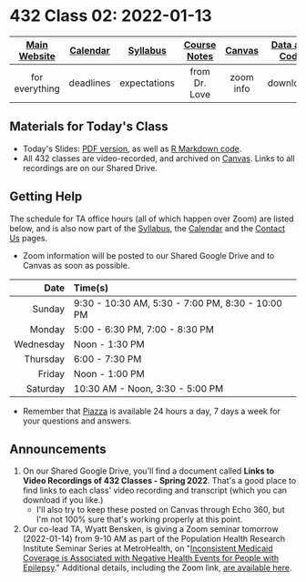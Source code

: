 # 432 Class 02: 2022-01-13

[Main Website](https://thomaselove.github.io/432/) | [Calendar](https://thomaselove.github.io/432/calendar.html) | [Syllabus](https://thomaselove.github.io/432-2022-syllabus/) | [Course Notes](https://thomaselove.github.io/432-notes/) | [Canvas](https://canvas.case.edu) | [Data and Code](https://github.com/THOMASELOVE/432-data) | [Sources](https://github.com/THOMASELOVE/432-2022/tree/main/references) | [Contact Us](https://thomaselove.github.io/432/contact.html)
:-----------: | :--------------: | :----------: | :---------: | :-------------: | :-----------: | :------------: | :-------------:
for everything | deadlines | expectations | from Dr. Love | zoom info | downloads | read/watch | need help?

## Materials for Today's Class

- Today's Slides: [PDF version](https://github.com/THOMASELOVE/432-2022/blob/main/classes/class02/432_2022_slides02.pdf), as well as [R Markdown code](https://github.com/THOMASELOVE/432-2022/blob/main/classes/class02/432_2022_slides02.Rmd).
- All 432 classes are video-recorded, and archived on [Canvas](https://canvas.case.edu). Links to all recordings are on our Shared Drive.

## Getting Help

The schedule for TA office hours (all of which happen over Zoom) are listed below, and is also now part of the [Syllabus](https://thomaselove.github.io/432-2022-syllabus/), the [Calendar](https://thomaselove.github.io/432/calendar.html) and the [Contact Us](https://thomaselove.github.io/432/contact.html) pages. 

- Zoom information will be posted to our Shared Google Drive and to Canvas as soon as possible.

Date | Time(s)
---: | :----------
Sunday |	9:30 - 10:30 AM, 5:30 - 7:00 PM, 8:30 - 10:00 PM
Monday |	5:00 - 6:30 PM, 7:00 - 8:30 PM
Wednesday |	Noon - 1:30 PM
Thursday |	6:00 - 7:30 PM
Friday |	Noon - 1:00 PM
Saturday |	10:30 AM - Noon, 3:30 - 5:00 PM

- Remember that [Piazza](https://piazza.com/case/spring2022/pqhs432) is available 24 hours a day, 7 days a week for your questions and answers.

## Announcements

1. On our Shared Google Drive, you'll find a document called **Links to Video Recordings of 432 Classes - Spring 2022**. That's a good place to find links to each class' video recording and transcript (which you can download if you like.) 
    - I'll also try to keep these posted on Canvas through Echo 360, but I'm not 100% sure that's working properly at this point.
2. Our co-lead TA, Wyatt Bensken, is giving a Zoom seminar tomorrow (2022-01-14) from 9-10 AM as part of the Population Health Research Institute Seminar Series at MetroHealth, on "[Inconsistent Medicaid Coverage is Associated with Negative Health Events for People with Epilepsy](https://www.metrohealth.org/population-health-research-institute/seminar-series)." Additional details, including the Zoom link, [are available here](https://www.metrohealth.org/population-health-research-institute/seminar-series).

